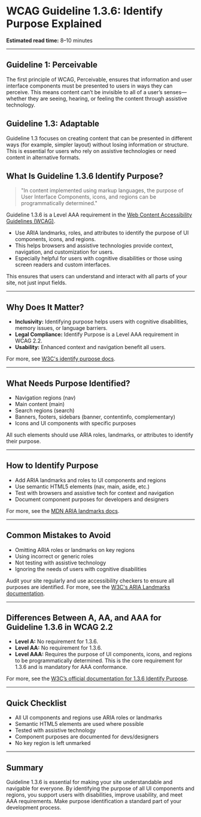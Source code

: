 <!--
title: 1.3.6 - Identify Purpose
series: Making the Web Accessible for All
description: A practical guide to WCAG Guideline 1.3.6 (Identify Purpose)—what it means, why it matters, and how to help browsers and assistive tech identify the purpose of user interface components beyond just input fields.
keywords: wcag 1.3.6, identify purpose, accessibility, web standards, autofill, user interface, digital inclusion
image: WCAG-Series-1.3.6.png
imageAlt: Blue text on yellow background saying, "Web Content Accessibiilty Guiedlines (WCAG) 1.3.6 Explained, Identify Input Purpose"
status: published
date: 2025-07-01
excerpt: Helps browsers and assistive technologies identify the purpose of user interface components, enhancing accessibility.
next: /wcag/WCAG-Guideline-1-4-1-Use-of-Color-Explained, Guideline 1.4.1 - Use of Color
previous: /wcag/WCAG-Guideline-1-3-5-Identify-Input-Purpose-Explained, Guideline 1.3.5 - Identify Input Purpose
-->

# **WCAG Guideline 1.3.6: Identify Purpose Explained**

**Estimated read time:** 8–10 minutes

---

## **Guideline 1: Perceivable**

The first principle of WCAG, Perceivable, ensures that information and user interface components must be presented to users in ways they can perceive. This means content can’t be invisible to all of a user’s senses—whether they are seeing, hearing, or feeling the content through assistive technology.

## **Guideline 1.3: Adaptable**

Guideline 1.3 focuses on creating content that can be presented in different ways (for example, simpler layout) without losing information or structure. This is essential for users who rely on assistive technologies or need content in alternative formats.

## **What Is Guideline 1.3.6 Identify Purpose?**

> "In content implemented using markup languages, the purpose of User Interface Components, icons, and regions can be programmatically determined."

Guideline 1.3.6 is a Level AAA requirement in the [Web Content Accessibility Guidelines (WCAG)](https://www.w3.org/WAI/WCAG22/quickref/#identify-purpose).

- Use ARIA landmarks, roles, and attributes to identify the purpose of UI components, icons, and regions.
- This helps browsers and assistive technologies provide context, navigation, and customization for users.
- Especially helpful for users with cognitive disabilities or those using screen readers and custom interfaces.

This ensures that users can understand and interact with all parts of your site, not just input fields.

---

## **Why Does It Matter?**

- **Inclusivity:** Identifying purpose helps users with cognitive disabilities, memory issues, or language barriers.
- **Legal Compliance:** Identify Purpose is a Level AAA requirement in WCAG 2.2.
- **Usability:** Enhanced context and navigation benefit all users.

For more, see [W3C's identify purpose docs](https://www.w3.org/WAI/WCAG22/Understanding/identify-purpose.html).

---

## **What Needs Purpose Identified?**

- Navigation regions (nav)
- Main content (main)
- Search regions (search)
- Banners, footers, sidebars (banner, contentinfo, complementary)
- Icons and UI components with specific purposes

All such elements should use ARIA roles, landmarks, or attributes to identify their purpose.

---

## **How to Identify Purpose**

- Add ARIA landmarks and roles to UI components and regions
- Use semantic HTML5 elements (nav, main, aside, etc.)
- Test with browsers and assistive tech for context and navigation
- Document component purposes for developers and designers

For more, see the [MDN ARIA landmarks docs](https://developer.mozilla.org/en-US/docs/Web/Accessibility/ARIA/Roles/Landmark_roles).

---

## **Common Mistakes to Avoid**

- Omitting ARIA roles or landmarks on key regions
- Using incorrect or generic roles
- Not testing with assistive technology
- Ignoring the needs of users with cognitive disabilities

Audit your site regularly and use accessibility checkers to ensure all purposes are identified. For more, see the [W3C's ARIA Landmarks documentation](https://www.w3.org/WAI/ARIA/apg/practices/landmark-regions/).

---

## **Differences Between A, AA, and AAA for Guideline 1.3.6 in WCAG 2.2**

- **Level A:** No requirement for 1.3.6.
- **Level AA:** No requirement for 1.3.6.
- **Level AAA:** Requires the purpose of UI components, icons, and regions to be programmatically determined. This is the core requirement for 1.3.6 and is mandatory for AAA conformance.

For more, see the [W3C’s official documentation for 1.3.6 Identify Purpose](https://www.w3.org/WAI/WCAG22/Understanding/identify-purpose.html).

---

## **Quick Checklist**

- All UI components and regions use ARIA roles or landmarks
- Semantic HTML5 elements are used where possible
- Tested with assistive technology
- Component purposes are documented for devs/designers
- No key region is left unmarked

---

## **Summary**

Guideline 1.3.6 is essential for making your site understandable and navigable for everyone. By identifying the purpose of all UI components and regions, you support users with disabilities, improve usability, and meet AAA requirements. Make purpose identification a standard part of your development process.
